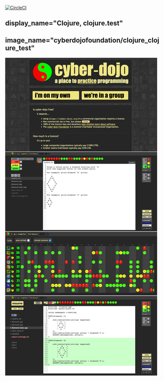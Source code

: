 
[![CircleCI](https://circleci.com/gh/cyber-dojo-languages/clojure-test.svg?style=svg)](https://circleci.com/gh/cyber-dojo-languages/clojure-test)

## display_name="Clojure, clojure.test"
## image_name="cyberdojofoundation/clojure_clojure_test"

![cyber-dojo.org home page](https://github.com/cyber-dojo/cyber-dojo/blob/master/shared/home_page_snapshot.png)
